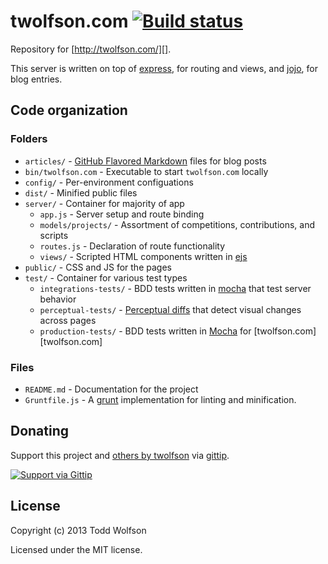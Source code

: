 # twolfson.com [![Build status](https://travis-ci.org/twolfson/twolfson.com.png?branch=master)](https://travis-ci.org/twolfson/twolfson.com)

Repository for [http://twolfson.com/][].

This server is written on top of [express][], for routing and views, and [jojo][], for blog entries.

[http://twolfson.com/]: http://twolfson.com/
[express]: http://expressjs.com/
[jojo]: https://github.com/twolfson/jojo/

## Code organization
### Folders
- `articles/` - [GitHub Flavored Markdown][] files for blog posts
- `bin/twolfson.com` - Executable to start `twolfson.com` locally
- `config/` - Per-environment configuations
- `dist/` - Minified public files
- `server/` - Container for majority of app
    - `app.js` - Server setup and route binding
    - `models/projects/` - Assortment of competitions, contributions, and scripts
    - `routes.js` - Declaration of route functionality
    - `views/` - Scripted HTML components written in [ejs][]
- `public/` - CSS and JS for the pages
- `test/` - Container for various test types
    - `integrations-tests/` - BDD tests written in [mocha][] that test server behavior
    - `perceptual-tests/` - [Perceptual diffs][] that detect visual changes across pages
    - `production-tests/` - BDD tests written in [Mocha][mocha] for [twolfson.com][twolfson.com]

[GitHub Flavored Markdown]: https://help.github.com/articles/github-flavored-markdown
[ejs]: https://github.com/visionmedia/ejs/
[mocha]: https://github.com/visionmedia/mocha/
[Perceptual diffs]: http://www.youtube.com/watch?v=UMnZiTL0tUc

### Files
- `README.md` - Documentation for the project
- `Gruntfile.js` - A [grunt][grunt] implementation for linting and minification.

[grunt]: http://gruntjs.com/

## Donating
Support this project and [others by twolfson][gittip] via [gittip][].

[![Support via Gittip][gittip-badge]][gittip]

[gittip-badge]: https://rawgithub.com/twolfson/gittip-badge/master/dist/gittip.png
[gittip]: https://www.gittip.com/twolfson/

## License
Copyright (c) 2013 Todd Wolfson

Licensed under the MIT license.
